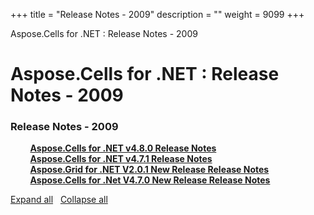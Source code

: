 +++
title = "Release Notes - 2009" 
description = "" 
weight = 9099 
+++

Aspose.Cells for .NET : Release Notes - 2009  

# Aspose.Cells for .NET : Release Notes - 2009


### Release Notes - 2009

&nbsp;&nbsp;&nbsp;&nbsp;&nbsp;&nbsp;&nbsp;&nbsp;[**Aspose.Cells for .NET v4.8.0 Release Notes**](https://docs2.aspose.com/cells/net/releasenotes/releasenotes-2009/aspose.cells+for+.net+v4.8.0+release+notes)    
&nbsp;&nbsp;&nbsp;&nbsp;&nbsp;&nbsp;&nbsp;&nbsp;[**Aspose.Cells for .NET v4.7.1 Release Notes**](https://docs2.aspose.com/cells/net/releasenotes/releasenotes-2009/aspose.cells+for+.net+v4.7.1+release+notes)    
&nbsp;&nbsp;&nbsp;&nbsp;&nbsp;&nbsp;&nbsp;&nbsp;[**Aspose.Grid for .NET V2.0.1 New Release Release Notes**](https://docs2.aspose.com/cells/net/releasenotes/releasenotes-2009/aspose.grid+for+.net+v2.0.1+new+release+release+notes)    
&nbsp;&nbsp;&nbsp;&nbsp;&nbsp;&nbsp;&nbsp;&nbsp;[**Aspose.Cells for .Net V4.7.0 New Release Release Notes**](https://docs2.aspose.com/cells/net/releasenotes/releasenotes-2009/aspose.cells+for+.net+v4.7.0+new+release+release+notes)    

[Expand all](#)   [Collapse all](#)

           

